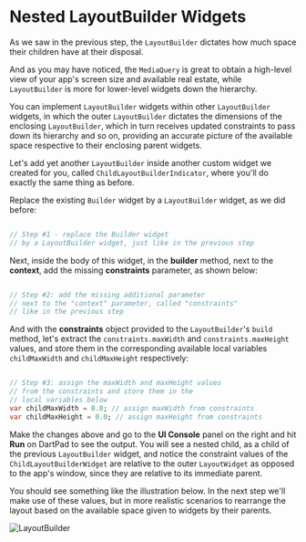 # Nested LayoutBuilder Widgets

As we saw in the previous step, the ```LayoutBuilder``` dictates how much space their children have at their disposal. 

And as you may have noticed, the ```MediaQuery``` is great to obtain a high-level view of your app's screen size and available real estate, while ```LayoutBuilder``` is more for lower-level widgets down the hierarchy.

You can implement ```LayoutBuilder``` widgets within other ```LayoutBuilder``` widgets, in which the outer ```LayoutBuilder``` dictates the dimensions of the enclosing ```LayoutBuilder```, which in turn receives updated constraints to pass down its hierarchy and so on, providing an accurate picture of the available space respective to their enclosing parent widgets.

Let's add yet another ```LayoutBuilder``` inside another custom widget we created for you, called ```ChildLayoutBuilderIndicator```, where you'll do exactly the same thing as before.

Replace the existing ```Builder``` widget by a ```LayoutBuilder``` widget, as we did before:

```dart

// Step #1 - replace the Builder widget
// by a LayoutBuilder widget, just like in the previous step

```

Next, inside the body of this widget, in the **builder** method, next to the **context**, add the missing **constraints** parameter, as shown below:

```dart

// Step #2: add the missing additional parameter
// next to the "context" parameter, called "constraints"
// like in the previous step

```

And with the **constraints** object provided to the ```LayoutBuilder```'s ```build``` method, let's extract the ```constraints.maxWidth``` and ```constraints.maxHeight``` values, and store them in the corresponding available local variables ```childMaxWidth``` and ```childMaxHeight``` respectively:

```dart

// Step #3: assign the maxWidth and maxHeight values
// from the constraints and store them in the
// local variables below
var childMaxWidth = 0.0; // assign maxWidth from constraints
var childMaxHeight = 0.0; // assign maxHeight from constraints

```

Make the changes above and go to the **UI Console** panel on the right and hit **Run** on DartPad to see the output. You will see a nested child, as a child of the previous ```LayoutBuilder``` widget, and notice the constraint values of the ```ChildLayoutBuilderWidget``` are relative to the outer ```LayoutWidget``` as opposed to the app's window, since they are relative to its immediate parent.

You should see something like the illustration below. In the next step we'll make use of these values, but in more realistic scenarios to rearrange the layout based on the available space given to widgets by their parents.

![LayoutBuilder](https://romanejaquez.github.io/responsive-ui-flutter-workshop/images/s4-1.png)